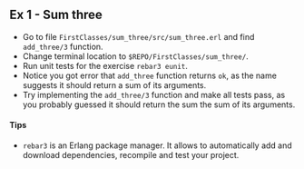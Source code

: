 ## Ex 1 - Sum three

- Go to file `FirstClasses/sum_three/src/sum_three.erl` and find `add_three/3` function.
- Change terminal location to `$REPO/FirstClasses/sum_three/`.
- Run unit tests for the exercise `rebar3 eunit`.
- Notice you got error that `add_three` function returns `ok`, as the name suggests it should return a sum of its arguments.
- Try implementing the `add_three/3` function and make all tests pass, as you probably guessed it should return the sum the sum of its arguments.

#### Tips

- `rebar3` is an Erlang package manager. It allows to automatically add and download dependencies, recompile and test your project.
